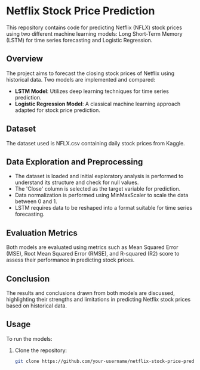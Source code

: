 # Netflix Stock Price Prediction

This repository contains code for predicting Netflix (NFLX) stock prices using two different machine learning models: Long Short-Term Memory (LSTM) for time series forecasting and Logistic Regression.

## Overview
The project aims to forecast the closing stock prices of Netflix using historical data. Two models are implemented and compared:

- **LSTM Model**: Utilizes deep learning techniques for time series prediction.
- **Logistic Regression Model**: A classical machine learning approach adapted for stock price prediction.

## Dataset
The dataset used is NFLX.csv containing daily stock prices from Kaggle.

## Data Exploration and Preprocessing
- The dataset is loaded and initial exploratory analysis is performed to understand its structure and check for null values.
- The 'Close' column is selected as the target variable for prediction.
- Data normalization is performed using MinMaxScaler to scale the data between 0 and 1.
- LSTM requires data to be reshaped into a format suitable for time series forecasting.

## Evaluation Metrics
Both models are evaluated using metrics such as Mean Squared Error (MSE), Root Mean Squared Error (RMSE), and R-squared (R2) score to assess their performance in predicting stock prices.

## Conclusion
The results and conclusions drawn from both models are discussed, highlighting their strengths and limitations in predicting Netflix stock prices based on historical data.

## Usage
To run the models:
1. Clone the repository:
   ```bash
   git clone https://github.com/your-username/netflix-stock-price-prediction.git
